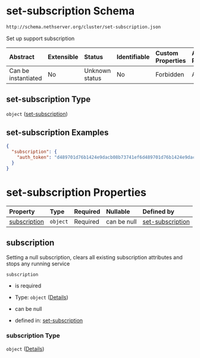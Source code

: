 # set-subscription Schema

```txt
http://schema.nethserver.org/cluster/set-subscription.json
```

Set up support subscription

| Abstract            | Extensible | Status         | Identifiable | Custom Properties | Additional Properties | Access Restrictions | Defined In                                                                    |
| :------------------ | :--------- | :------------- | :----------- | :---------------- | :-------------------- | :------------------ | :---------------------------------------------------------------------------- |
| Can be instantiated | No         | Unknown status | No           | Forbidden         | Allowed               | none                | [set-subscription.json](cluster/set-subscription.json "open original schema") |

## set-subscription Type

`object` ([set-subscription](set-subscription.md))

## set-subscription Examples

```json
{
  "subscription": {
    "auth_token": "d489701d76b1424e9dacb08b73741ef6d489701d76b1424e9dacb08b73741ef6"
  }
}
```

# set-subscription Properties

| Property                      | Type     | Required | Nullable    | Defined by                                                                                                                                            |
| :---------------------------- | :------- | :------- | :---------- | :---------------------------------------------------------------------------------------------------------------------------------------------------- |
| [subscription](#subscription) | `object` | Required | can be null | [set-subscription](set-subscription-properties-subscription.md "http://schema.nethserver.org/cluster/set-subscription.json#/properties/subscription") |

## subscription

Setting a null subscription, clears all existing subscription attributes and stops any running service

`subscription`

* is required

* Type: `object` ([Details](set-subscription-properties-subscription.md))

* can be null

* defined in: [set-subscription](set-subscription-properties-subscription.md "http://schema.nethserver.org/cluster/set-subscription.json#/properties/subscription")

### subscription Type

`object` ([Details](set-subscription-properties-subscription.md))
